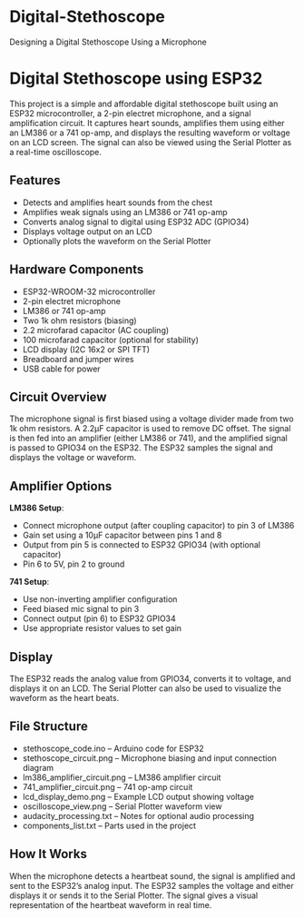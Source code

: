 # Digital-Stethoscope
Designing a Digital Stethoscope Using a Microphone

# Digital Stethoscope using ESP32

This project is a simple and affordable digital stethoscope built using an ESP32 microcontroller, a 2-pin electret microphone, and a signal amplification circuit. It captures heart sounds, amplifies them using either an LM386 or a 741 op-amp, and displays the resulting waveform or voltage on an LCD screen. The signal can also be viewed using the Serial Plotter as a real-time oscilloscope.

## Features

* Detects and amplifies heart sounds from the chest
* Amplifies weak signals using an LM386 or 741 op-amp
* Converts analog signal to digital using ESP32 ADC (GPIO34)
* Displays voltage output on an LCD
* Optionally plots the waveform on the Serial Plotter

## Hardware Components

* ESP32-WROOM-32 microcontroller
* 2-pin electret microphone
* LM386 or 741 op-amp
* Two 1k ohm resistors (biasing)
* 2.2 microfarad capacitor (AC coupling)
* 100 microfarad capacitor (optional for stability)
* LCD display (I2C 16x2 or SPI TFT)
* Breadboard and jumper wires
* USB cable for power

## Circuit Overview

The microphone signal is first biased using a voltage divider made from two 1k ohm resistors. A 2.2µF capacitor is used to remove DC offset. The signal is then fed into an amplifier (either LM386 or 741), and the amplified signal is passed to GPIO34 on the ESP32. The ESP32 samples the signal and displays the voltage or waveform.

## Amplifier Options

**LM386 Setup**:

* Connect microphone output (after coupling capacitor) to pin 3 of LM386
* Gain set using a 10µF capacitor between pins 1 and 8
* Output from pin 5 is connected to ESP32 GPIO34 (with optional capacitor)
* Pin 6 to 5V, pin 2 to ground

**741 Setup**:

* Use non-inverting amplifier configuration
* Feed biased mic signal to pin 3
* Connect output (pin 6) to ESP32 GPIO34
* Use appropriate resistor values to set gain

## Display

The ESP32 reads the analog value from GPIO34, converts it to voltage, and displays it on an LCD. The Serial Plotter can also be used to visualize the waveform as the heart beats.

## File Structure

* stethoscope\_code.ino – Arduino code for ESP32
* stethoscope\_circuit.png – Microphone biasing and input connection diagram
* lm386\_amplifier\_circuit.png – LM386 amplifier circuit
* 741\_amplifier\_circuit.png – 741 op-amp circuit
* lcd\_display\_demo.png – Example LCD output showing voltage
* oscilloscope\_view\.png – Serial Plotter waveform view
* audacity\_processing.txt – Notes for optional audio processing
* components\_list.txt – Parts used in the project

## How It Works

When the microphone detects a heartbeat sound, the signal is amplified and sent to the ESP32’s analog input. The ESP32 samples the voltage and either displays it or sends it to the Serial Plotter. The signal gives a visual representation of the heartbeat waveform in real time.
